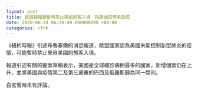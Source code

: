 ```yaml
---
layout: post
title: 歐盟據報擬暫時禁止美國旅客入境　指美國疫情未受控
date: 2020-06-24 06:20:49.000000000 +08:00
categories: rthk
---
```


《紐約時報》引述布魯塞爾的消息報道，歐盟國家認為美國未能控制新型肺炎的疫情，可能暫時禁止來自美國的旅客入境。

報道引述有關的提案草稿表示，美國是全球確診病例最多的國家，新增個案仍在上升，並將美國與疫情第二及第三嚴重的巴西及俄羅斯歸為同一類別。

白宮暫時未有評論。
